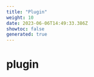 ```yaml
---
title: "Plugin"
weight: 10
date: 2023-06-06T14:49:33.386Z
showtoc: false
generated: true
---
```

<!-- This file was generated from the Vendure source. Do not modify. Instead, re-run the "docs:build" script -->


# plugin